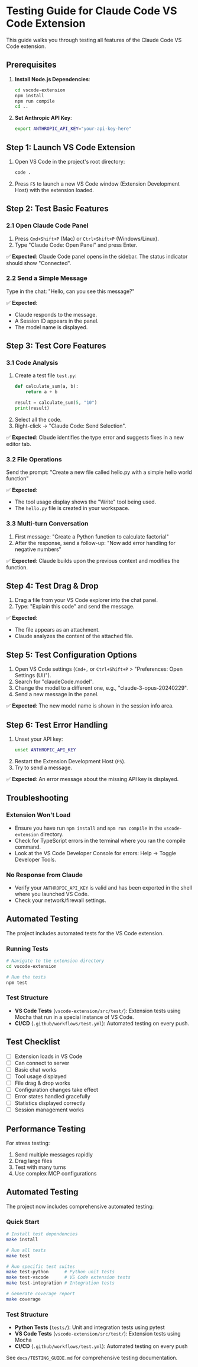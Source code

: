 # Testing Guide for Claude Code VS Code Extension

This guide walks you through testing all features of the Claude Code VS Code extension.

## Prerequisites

1.  **Install Node.js Dependencies**:
    ```bash
    cd vscode-extension
    npm install
    npm run compile
    cd ..
    ```

2.  **Set Anthropic API Key**:
    ```bash
    export ANTHROPIC_API_KEY="your-api-key-here"
    ```

## Step 1: Launch VS Code Extension

1.  Open VS Code in the project's root directory:
    ```bash
    code .
    ```
2.  Press `F5` to launch a new VS Code window (Extension Development Host) with the extension loaded.

## Step 2: Test Basic Features

### 2.1 Open Claude Code Panel
1. Press `Cmd+Shift+P` (Mac) or `Ctrl+Shift+P` (Windows/Linux).
2. Type "Claude Code: Open Panel" and press Enter.

✅ **Expected**: Claude Code panel opens in the sidebar. The status indicator should show "Connected".

### 2.2 Send a Simple Message
Type in the chat: "Hello, can you see this message?"

✅ **Expected**: 
- Claude responds to the message.
- A Session ID appears in the panel.
- The model name is displayed.

## Step 3: Test Core Features

### 3.1 Code Analysis
1. Create a test file `test.py`:
   ```python
   def calculate_sum(a, b):
       return a + b
   
   result = calculate_sum(5, "10")
   print(result)
   ```
2. Select all the code.
3. Right-click → "Claude Code: Send Selection".

✅ **Expected**: Claude identifies the type error and suggests fixes in a new editor tab.

### 3.2 File Operations
Send the prompt: "Create a new file called hello.py with a simple hello world function"

✅ **Expected**: 
- The tool usage display shows the "Write" tool being used.
- The `hello.py` file is created in your workspace.

### 3.3 Multi-turn Conversation
1. First message: "Create a Python function to calculate factorial"
2. After the response, send a follow-up: "Now add error handling for negative numbers"

✅ **Expected**: Claude builds upon the previous context and modifies the function.

## Step 4: Test Drag & Drop

1. Drag a file from your VS Code explorer into the chat panel.
2. Type: "Explain this code" and send the message.

✅ **Expected**: 
- The file appears as an attachment.
- Claude analyzes the content of the attached file.

## Step 5: Test Configuration Options

1. Open VS Code settings (`Cmd+,` or `Ctrl+Shift+P` > "Preferences: Open Settings (UI)").
2. Search for "claudeCode.model".
3. Change the model to a different one, e.g., "claude-3-opus-20240229".
4. Send a new message in the panel.

✅ **Expected**: The new model name is shown in the session info area.

## Step 6: Test Error Handling

1. Unset your API key:
   ```bash
   unset ANTHROPIC_API_KEY
   ```
2. Restart the Extension Development Host (`F5`).
3. Try to send a message.

✅ **Expected**: An error message about the missing API key is displayed.

## Troubleshooting

### Extension Won't Load
- Ensure you have run `npm install` and `npm run compile` in the `vscode-extension` directory.
- Check for TypeScript errors in the terminal where you ran the compile command.
- Look at the VS Code Developer Console for errors: Help → Toggle Developer Tools.

### No Response from Claude
- Verify your `ANTHROPIC_API_KEY` is valid and has been exported in the shell where you launched VS Code.
- Check your network/firewall settings.

## Automated Testing

The project includes automated tests for the VS Code extension.

### Running Tests

```bash
# Navigate to the extension directory
cd vscode-extension

# Run the tests
npm test
```

### Test Structure
- **VS Code Tests** (`vscode-extension/src/test/`): Extension tests using Mocha that run in a special instance of VS Code.
- **CI/CD** (`.github/workflows/test.yml`): Automated testing on every push.

## Test Checklist

- [ ] Extension loads in VS Code
- [ ] Can connect to server
- [ ] Basic chat works
- [ ] Tool usage displayed
- [ ] File drag & drop works
- [ ] Configuration changes take effect
- [ ] Error states handled gracefully
- [ ] Statistics displayed correctly
- [ ] Session management works

## Performance Testing

For stress testing:
1. Send multiple messages rapidly
2. Drag large files
3. Test with many turns
4. Use complex MCP configurations

## Automated Testing

The project now includes comprehensive automated testing:

### Quick Start

```bash
# Install test dependencies
make install

# Run all tests
make test

# Run specific test suites
make test-python      # Python unit tests
make test-vscode      # VS Code extension tests
make test-integration # Integration tests

# Generate coverage report
make coverage
```

### Test Structure

- **Python Tests** (`tests/`): Unit and integration tests using pytest
- **VS Code Tests** (`vscode-extension/src/test/`): Extension tests using Mocha
- **CI/CD** (`.github/workflows/test.yml`): Automated testing on every push

See `docs/TESTING_GUIDE.md` for comprehensive testing documentation. 